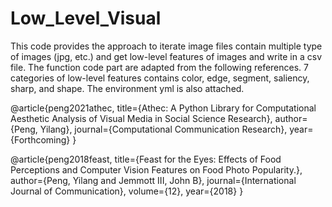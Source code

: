 # Low_Level_Visual

This code provides the approach to iterate image files contain multiple type of images (jpg, etc.) and get low-level features of images and write in a csv file. The function code part are adapted from the following references. 7 categories of low-level features contains color, edge, segment, saliency, sharp, and shape. The environment yml is also attached.


@article{peng2021athec,
  title={Athec: A Python Library for Computational Aesthetic Analysis of Visual Media in Social Science Research},
  author={Peng, Yilang},
  journal={Computational Communication Research},
  year={Forthcoming}
}

@article{peng2018feast,
  title={Feast for the Eyes: Effects of Food Perceptions and Computer Vision Features on Food Photo Popularity.},
  author={Peng, Yilang and Jemmott III, John B},
  journal={International Journal of Communication},
  volume={12},
  year={2018}
}
